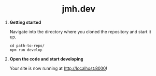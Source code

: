 <h1 align="center">
  jmh.dev
</h1>

1. **Getting started**

    Navigate into the directory where you cloned the repository and start it up.

    ```shell
    cd path-to-repo/
    npm run develop
    ```

1. **Open the code and start developing**

    Your site is now running at <http://localhost:8000>!

